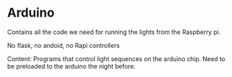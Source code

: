 Arduino
=======

Contains all the code we need for running the lights from the Raspberry pi. 

No flask, no andoid, no Rapi controllers

Content: 
Programs that control light sequences on the arduino chip. 
Need to be preloaded to the arduino the night before.
